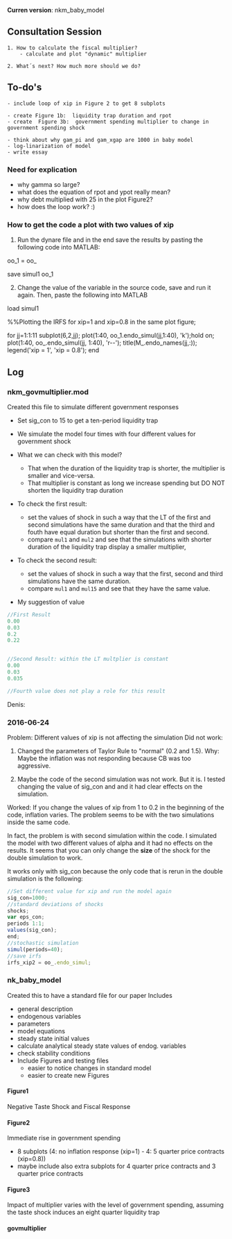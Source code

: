 **Curren version**: nkm_baby_model


## Consultation Session
````
1. How to calculate the fiscal multiplier?
	- calculate and plot "dynamic" multiplier

2. What´s next? How much more should we do?

````

## To-do's

````
- include loop of xip in Figure 2 to get 8 subplots

- create Figure 1b:  liquidity trap duration and rpot
- create  Figure 3b:  government spending multiplier to change in government spending shock

- think about why gam_pi and gam_xgap are 1000 in baby model
- log-linarization of model
- write essay
````

### Need for explication

- why gamma so large?
- what does the equation of rpot and ypot really mean?
- why debt multiplied with 25 in the plot Figure2?
- how does the loop work? :)

### How to get the code a plot with two values of xip


1. Run the dynare file and in the end save the results by pasting the following code into MATLAB:

oo_1 = oo_

save simul1 oo_1


2. Change the value of the variable in the source code, save and run it again. Then, paste the following into MATLAB

load simul1

%%Plotting the IRFS for xip=1 and xip=0.8 in the same plot
figure;

for jj=1:1:11
subplot(6,2,jj);
plot(1:40, oo_1.endo_simul(jj,1:40), 'k');hold on;
plot(1:40, oo_.endo_simul(jj, 1:40), 'r--');
title(M_.endo_names(jj,:));
legend('xip = 1', 'xip = 0.8');
end



## Log

### nkm_govmultiplier.mod
Created this file to simulate different government responses

- Set sig_con to 15 to get a ten-period liquidity trap
- We simulate the model four times with four different values for government shock
- What we can check with this model?
	- That when the duration of the liquidity trap is shorter, the multiplier is smaller and vice-versa.
	- That multiplier is constant as long we increase spending but DO NOT shorten the liquidity trap duration
- To check the first result:
	- set the values of shock in such a way that the LT of the first and second simulations have the same duration and that the third and fouth have equal duration but shorter than the first and second.
	- compare `mul1` and `mul2` and see that  the simulations with shorter duration of the liquidity trap display a smaller multiplier,
-  To check the second result:
	- set the values of shock in such a way that the first, second and third simulations have the same duration.
	- compare `mul1` and `mul15` and see that they have the same value.  

- My suggestion of value
```js
//First Result
0.00
0.03
0.2
0.22


//Second Result: within the LT multplier is constant
0.00
0.03
0.035

//Fourth value does not play a role for this result

```

Denis:
### 2016-06-24
Problem: Different values of xip is not affecting the simulation
Did not work:

1. Changed the parameters of Taylor Rule to "normal" (0.2 and 1.5). Why: Maybe the inflation was not responding because CB was too aggressive.

2. Maybe the code of the second simulation was not work. But it is. I tested changing the value of sig_con and and it had clear effects on the simulation.

Worked: If you change the values of xip from 1 to 0.2 in the beginning of the code, inflation varies. The problem seems to be with the two simulations inside the same code.

In fact, the problem is with second simulation within the code. I simulated the model with two different values of alpha and it had no effects on the results. It seems that you can only change the __size__ of the shock for the double simulation to work.


It works only with sig_con because the only code that is rerun in the double simulation is the following:


``` js
//Set different value for xip and run the model again
sig_con=1000;
//standard deviations of shocks
shocks;
var eps_con;
periods 1:1;
values(sig_con);
end;
//stochastic simulation
simul(periods=40);
//save irfs
irfs_xip2 = oo_.endo_simul;
```

### nk_baby_model
Created this to have a standard file for our paper
Includes
- general description
- endogenous variables
- parameters
- model equations
- steady state initial values
- calculate analytical steady state values of endog. variables
- check stability conditions
- Include Figures and testing files
	- easier to notice changes in standard model
	- easier to create new Figures

#### Figure1
Negative Taste Shock and Fiscal Response

#### Figure2
Immediate rise in government spending
- 8 subplots (4: no inflation response (xip=1) - 4: 5 quarter price contracts (xip=0.8))
- maybe include also extra subplots for 4 quarter price contracts and 3 quarter price contracts

#### Figure3
Impact of multiplier varies with the level of government spending, assuming the taste shock induces an eight quarter liquidity trap

#### govmultiplier
